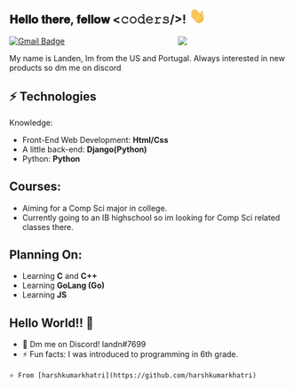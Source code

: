<h2> 𝐇𝐞𝐥𝐥𝐨 𝐭𝐡𝐞𝐫𝐞, 𝐟𝐞𝐥𝐥𝐨𝐰 <𝚌𝚘𝚍𝚎𝚛𝚜/>! <img src="https://raw.githubusercontent.com/ABSphreak/ABSphreak/master/gifs/Hi.gif" width="30px"></h2>

<img align='right' src='https://user-images.githubusercontent.com/5713670/87202985-820dcb80-c2b6-11ea-9f56-7ec461c497c3.gif' width='200"'>

[![Gmail Badge](https://img.shields.io/badge/-lucaslima2458@gmail.com-c14438?style=flat-square&logo=Gmail&logoColor=white&link=mailto:landenmick1@gmail.com)](mailto:landenmick1@gmail.com)

My name is Landen, Im from the US and Portugal. Always interested in new products so dm me on discord
## ⚡ Technologies
Knowledge:
- Front-End Web Development: **Html/Css**
- A little back-end: **Django(Python)**
- Python: **Python**
## Courses:
- Aiming for a Comp Sci major in college.
- Currently going to an IB highschool so im looking for Comp Sci related classes there.
## Planning On:
- Learning **C** and **C++**
- Learning **GoLang (Go)**
- Learning **JS**
## Hello World!! 🤔
- 💬 Dm me on Discord! landn#7699
- ⚡ Fun facts: I was introduced to programming in 6th grade.




```⭐️ From [harshkumarkhatri](https://github.com/harshkumarkhatri)```
